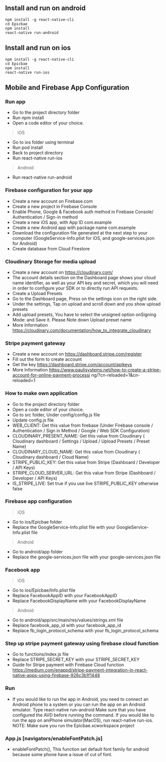 ## Install and run on android

```
npm install -g react-native-cli
cd Epicbae
npm install
react-native run-android
```

## Install and run on ios

```
npm install -g react-native-cli
cd Epicbae
npm install
react-native run-ios
```

## Mobile and Firebase App Configuration

### Run app

- Go to the ​project​ ​directory​ folder
- Run ​npm install
- Open a code editor of your choice.

> iOS

- Go to ios folder using terminal
- Run ​pod install
- Back to project directory
- Run ​react-native run-ios

> Android

- Run ​react-native run-android

### Firebase configuration for your app

- Create a new account on​ ​Firebase.com
- Create a new project in​ ​Firebase Console
- Enable Phone, Google & Facebook auth method in ​Firebase Console​ / ​Authentication​ /
  Sign-in method
- Create a new iOS app, with App ID ​com.example
- Create a new Android app with package name ​com.example
- Download the configuration file generated at the next step to your computer (​GoogleService-Info.plist​ for iOS, and ​google-services.json​ for Android)
- Create database from Cloud Firestore

### Cloudinary Storage for media upload

- Create a new account on ​https://cloudinary.com/
- The account details section on the ​Dashboard​ page shows your ​cloud name​ identifier, as
  well as your ​API key​ and ​secret​, which you will need in order to ​configure your SDK​ or to directly run API requests.
- Create a Upload Presets
- Go to the ​Dashboard​ page, Press on the ​settings​ icon on the right side.
- Under the ​settings​, Tap on upload and scroll down and you show upload presets
- ​Add upload presets​, You have to select the ​unsigned​ option on ​Signing Mode:​ and Save it. Please ​Note​ down ​Upload preset name
- More Information ​https://cloudinary.com/documentation/how_to_integrate_cloudinary

### Stripe payment gateway

- Create a new account on ​https://dashboard.stripe.com/register
- Fill out the form to create account
- Get the key ​https://dashboard.stripe.com/account/apikeys
- More Information https://www.paulisystems.net/how-to-create-a-stripe-account-for-online-payment-processi ng/?cn-reloaded=1&cn-reloaded=1

### How to make own application

- Go to the project ​directory​ folder
- Open a code editor of your choice.
- Go to ​src​ folder, Under ​config/config.js​ file
- Update ​config.js​ file
- ​WEB_CLIENT​: Get this value from firebase (Under ​Firebase console / Authentication / Sign in Method / Google / Web SDK Configuration​)
- ​CLOUDINARY_PRESENT_NAME​: Get this value from Cloudinary (​Cloudinary dashboard / Settings / Upload / ​Upload Presets​ / ​Preset Name​)
- ​CLOUDINARY_CLOUD_NAME​: Get this value from Cloudinary (​Cloudinary dashboard / Cloud Name​)
- ​STRIPE_PUBLIC_KEY: ​Get this value from Stripe (​Dashboard / Developer / API Keys​)
- ​STRIPE_CLOUD_SERVER_URL: ​Get this value from Stripe (​Dashboard / Developer / API Keys​)
- ​IS_STRIPE_LIVE: ​Set true if you use live STRIPE_PUBLIC_KEY otherwise false

### Firebase app configuration

> iOS

- Go to ios/Epicbae folder
- Replace the GoogleService-Info.plist file with your GoogleService-Info.plist file

> Android

- Go to android/app folder
- Replace the google-services.json file with your google-services.json file

### Facebook app

> iOS

- Go to ios/Epicbae/Info.plist file
- Replace FacebookAppID with your FacebookAppID
- Replace FacebookDisplayName with your FacebookDisplayName

> Android

- Go to android/app/src/main/res/values/strings.xml file
- Replace facebook_app_id with your facebook_app_id
- Replace fb_login_protocol_schema with your fb_login_protocol_schema

### Step up stripe payment gateway using firebase cloud function

- Go to ​functions/index.js​ file
- Replace STRIPE_SECRET_KEY with your STRIPE_SECRET_KEY
- Guide for Stripe payment with Firebase Cloud function
  https://medium.com/enappd/stripe-payment-integration-in-react-native-apps-using-firebase-926c3b1f1448

### Run

- If you would like to ​run​ the app in ​Android​, you need to connect an Android phone to a system or you can ​run​ the app on an ​Android​ ​emulator​. Type ​react-native run-android​ Make sure that you have configured the AVD before running the command. If you would like to ​run​ the app on an ​iPhone​ ​simulator​(MacOS), run ​react-native run-ios​. ​NOTE:​ Make sure you run the Epicbae.xcworkspace​ project

### App.js [navigators/enableFontPatch.js]

- enableFontPatch(), This function set default font family for android because some phone have a issue of cut of font.      
